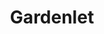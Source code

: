 ---
title: Gardenlet
remote: https://github.com/gardener/gardener/blob/master/docs/concepts/gardenlet.md
type: docs
weight: 20
---